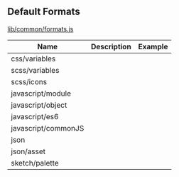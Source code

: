 ## Default Formats
[lib/common/formats.js](https://github.com/amzn/style-dictionary/blob/master/lib/common/formats.js)

<table>
  <thead>
   <tr>
     <th>Name</th>
     <th>Description</th>
     <th>Example</th>
    </tr>
  </thead>
  <tbody>
    <tr>
      <td>css/variables</td>
      <td></td>
      <td></td>
    </tr>
    <tr>
      <td>scss/variables</td>
      <td></td>
      <td></td>
    </tr>
    <tr>
      <td>scss/icons</td>
      <td></td>
      <td></td>
    </tr>
    <tr>
      <td>javascript/module</td>
      <td></td>
      <td></td>
    </tr>
    <tr>
      <td>javascript/object</td>
      <td></td>
      <td></td>
    </tr>
    <tr>
      <td>javascript/es6</td>
      <td></td>
      <td></td>
    </tr>
    <tr>
      <td>javascript/commonJS</td>
      <td></td>
      <td></td>
    </tr>
    <tr>
      <td>json</td>
      <td></td>
      <td></td>
    </tr>
    <tr>
      <td>json/asset</td>
      <td></td>
      <td></td>
    </tr>
    <tr>
      <td>sketch/palette</td>
      <td></td>
      <td></td>
    </tr>
  </tbody>
</table>
